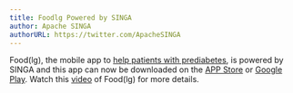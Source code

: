 ```yaml
---
title: Foodlg Powered by SINGA
author: Apache SINGA
authorURL: https://twitter.com/ApacheSINGA
---
```


Food(lg), the mobile app to
[help patients with prediabetes](https://ssi.nus.edu.sg/ntfgh/), is powered by
SINGA and this app can now be downloaded on the
[APP Store](https://apps.apple.com/us/app/food-lg/id1213299378) or
[Google Play](https://play.google.com/store/apps/details?id=com.nusidmi.foodlg&hl=en_SG).
Watch this [video](https://www.youtube.com/watch?v=MHp-saJiP-0) of Food(lg) for
more details.
